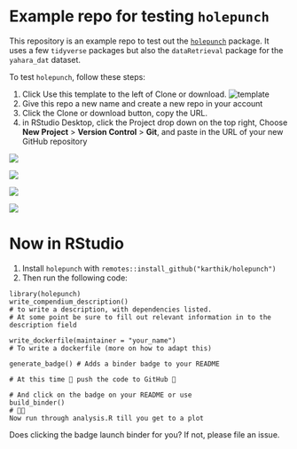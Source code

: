 # Example repo for testing `holepunch`

This repository is an example repo to test out the [`holepunch`](https://github.com/karthik/holepunch) package. It uses a few `tidyverse` packages but also the `dataRetrieval` package for the `yahara_dat` dataset.

To test `holepunch`, follow these steps:

1. Click Use this template to the left of Clone or download.
![template](https://i.imgur.com/TcLpIvM.png)
2. Give this repo a new name and create a new repo in your account
3. Click the Clone or download button, copy the URL.
4. in RStudio Desktop, click the Project drop down on the top right, Choose **New Project** > **Version Control** > **Git**, and paste in the URL of your new GitHub repository

![](https://i.imgur.com/oJOV1ng.png)  

![](https://i.imgur.com/n3RZrMc.png)  

![](https://i.imgur.com/CJcAKR1.png)  

![](https://i.imgur.com/ieEmPRU.png)  


# Now in RStudio

1. Install `holepunch` with `remotes::install_github("karthik/holepunch")`
2. Then run the following code:

```
library(holepunch)
write_compendium_description()
# to write a description, with dependencies listed. 
# At some point be sure to fill out relevant information in to the description field

write_dockerfile(maintainer = "your_name") 
# To write a dockerfile (more on how to adapt this)

generate_badge() # Adds a binder badge to your README

# At this time 🙌 push the code to GitHub 🙌

# And click on the badge on your README or use
build_binder()
# 🤞🚀
Now run through analysis.R till you get to a plot
```

Does clicking the badge launch binder for you? If not, please file an issue.
